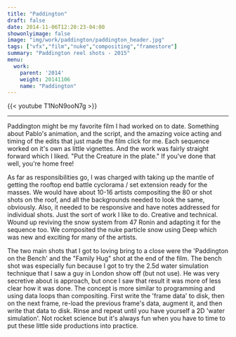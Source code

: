 ```yaml
---
title: "Paddington"
draft: false
date: 2014-11-06T12:20:23-04:00
showonlyimage: false
image: "img/work/paddington/paddington_header.jpg"
tags: ["vfx","film","nuke","compositing","framestore"]
summary: "Paddington reel shots - 2015"
menu:
  work:
    parent: '2014'
    weight: 20141106
    name: "Paddington"
---
```



{{< youtube T1NoN9ooN7g >}}

---


Paddington might be my favorite film I had worked on to date. Something about Pablo's animation, and the script, and the amazing voice acting and timing of the edits that just made the film click for me. Each sequence worked on it's own as little vignettes. And the work was fairly straight forward which I liked. "Put the Creature in the plate." If you've done that well, you're home free!

As far as responsibilities go, I was charged with taking up the mantle of getting the rooftop end battle cyclorama / set extension ready for the masses. We would have about 10-16 artists compositing the 80 or shot shots on the roof, and all the backgrounds needed to look the same, obviously. Also, it needed to be responsive and have notes addressed for individual shots. Just the sort of work I like to do. Creative and technical. Wound up reviving the snow system from 47 Ronin and adapting it for the sequence too. We composited the nuke particle snow using Deep which was new and exciting for many of the artists.

The two main shots that I got to loving bring to a close were the 'Paddington on the Bench' and the "Family Hug" shot at the end of the film. The bench shot was especially fun because I got to try the 2.5d water simulation technique that I saw a guy in London show off (but not use). He was very secretive about is approach, but once I saw that result it was more of less clear how it was done. The concept is more similar to programming and using data loops than compositing. First write the 'frame data' to disk, then on the next frame, re-load the previous frame's data, augment it, and then write that data to disk. Rinse and repeat until you have yourself a 2D 'water simulation'. Not rocket science but it's always fun when you have to time to put these little side productions into practice.
